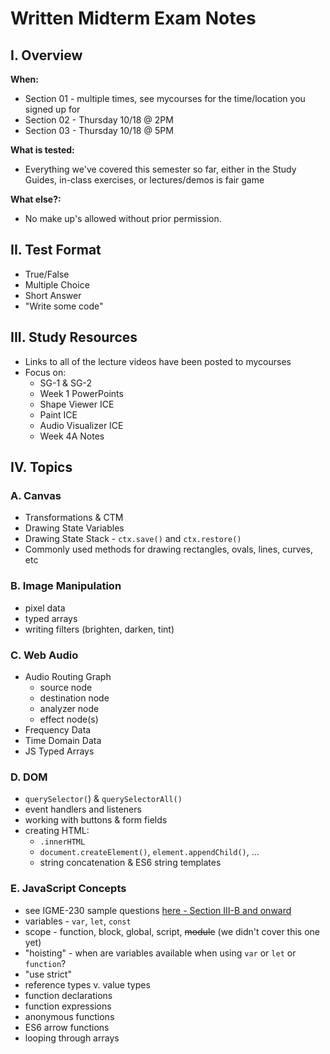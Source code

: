 # Written Midterm Exam Notes

## I. Overview

**When:**
- Section 01 - multiple times, see mycourses for the time/location you signed up for
- Section 02 - Thursday 10/18 @ 2PM
- Section 03 - Thursday 10/18 @ 5PM

**What is tested:**
- Everything we've covered this semester so far, either in the Study Guides, in-class exercises, or lectures/demos is fair game

**What else?:**
- No make up's allowed without prior permission.

## II. Test Format
- True/False
- Multiple Choice
- Short Answer
- "Write some code"

## III. Study Resources
- Links to all of the lecture videos have been posted to mycourses
- Focus on: 
  - SG-1 & SG-2
  - Week 1 PowerPoints
  - Shape Viewer ICE
  - Paint ICE
  - Audio Visualizer ICE
  - Week 4A Notes


## IV. Topics

### A. Canvas 
- Transformations & CTM
- Drawing State Variables
- Drawing State Stack - `ctx.save()` and `ctx.restore()`
- Commonly used methods for drawing rectangles, ovals, lines, curves, etc

### B. Image Manipulation
- pixel data
- typed arrays
- writing filters (brighten, darken, tint)

### C. Web Audio
- Audio Routing Graph
  - source node
  - destination node
  - analyzer node
  - effect node(s)
- Frequency Data
- Time Domain Data
- JS Typed Arrays

### D. DOM
- `querySelector(`) & `querySelectorAll()`
- event handlers and listeners
- working with buttons & form fields
- creating HTML:
  - `.innerHTML`
  - `document.createElement()`, `element.appendChild()`, ...
  - string concatenation & ES6 string templates 

### E. JavaScript Concepts
- see IGME-230 sample questions [here - Section III-B and onward](https://github.com/tonethar/IGME-230-GDD-2018-Spring/blob/master/notes/final-exam-review.md)
- variables - `var`, `let`, `const`
- scope - function, block, global, script, <s>module</s> (we didn't cover this one yet)
- "hoisting" - when are variables available when using `var` or `let` or `function`?
- "use strict"
- reference types v. value types
- function declarations
- function expressions
- anonymous functions
- ES6 arrow functions
- looping through arrays
